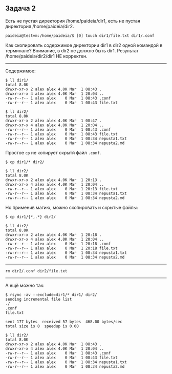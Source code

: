 ## Задача 2

Есть не пустая директория /home/paideia/dir1, есть не пустая директория /home/paideia/dir2.
```
paideia@testvm:/home/paideia/$ [0] touch dir1/file.txt dir1/.conf
```
Как скопировать содержимое директории dir1 в dir2 одной командой в терминале?
Внимание, в dir2 не должно быть dir1. Результат /home/paideia/dir2/dir1 НЕ корректен.

---

Содержимое:

```
$ ll dir1/
total 8.0K
drwxr-xr-x 2 alex alex 4.0K Mar  1 08:43 .
drwxr-xr-x 4 alex alex 4.0K Mar  1 20:04 ..
-rw-r--r-- 1 alex alex    0 Mar  1 08:43 .conf
-rw-r--r-- 1 alex alex    0 Mar  1 08:43 file.txt
```

```
$ ll dir2/
total 8.0K
drwxr-xr-x 2 alex alex 4.0K Mar  1 08:47 .
drwxr-xr-x 4 alex alex 4.0K Mar  1 20:04 ..
-rw-r--r-- 1 alex alex    0 Mar  1 08:43 .conf
-rw-r--r-- 1 alex alex    0 Mar  1 08:43 file.txt
-rw-r--r-- 1 alex alex    0 Mar  1 08:34 nepusta1.txt
-rw-r--r-- 1 alex alex    0 Mar  1 08:34 nepusta2.md
```

Простое `cp` не копирует скрытй файл `.conf`.

```
$ cp dir1/* dir2/

$ ll dir2/
total 8.0K
drwxr-xr-x 2 alex alex 4.0K Mar  1 20:13 .
drwxr-xr-x 4 alex alex 4.0K Mar  1 20:04 ..
-rw-r--r-- 1 alex alex    0 Mar  1 20:13 file.txt
-rw-r--r-- 1 alex alex    0 Mar  1 08:34 nepusta1.txt
-rw-r--r-- 1 alex alex    0 Mar  1 08:34 nepusta2.md
```

Но применив магию, можно скопировать и скрытые файлы:
```
$ cp dir1/{*,.*} dir2/

$ ll dir2/
total 8.0K
drwxr-xr-x 2 alex alex 4.0K Mar  1 20:18 .
drwxr-xr-x 4 alex alex 4.0K Mar  1 20:04 ..
-rw-r--r-- 1 alex alex    0 Mar  1 20:18 .conf
-rw-r--r-- 1 alex alex    0 Mar  1 20:18 file.txt
-rw-r--r-- 1 alex alex    0 Mar  1 08:34 nepusta1.txt
-rw-r--r-- 1 alex alex    0 Mar  1 08:34 nepusta2.md
```

---

`rm dir2/.conf dir2/file.txt`

---

А ещё можно так:
```
$ rsync -av --exclude=dir1/* dir1/ dir2/
sending incremental file list
./
.conf
file.txt

sent 177 bytes  received 57 bytes  468.00 bytes/sec
total size is 0  speedup is 0.00

$ ll dir2/
total 8.0K
drwxr-xr-x 2 alex alex 4.0K Mar  1 08:43 .
drwxr-xr-x 4 alex alex 4.0K Mar  1 20:04 ..
-rw-r--r-- 1 alex alex    0 Mar  1 08:43 .conf
-rw-r--r-- 1 alex alex    0 Mar  1 08:43 file.txt
-rw-r--r-- 1 alex alex    0 Mar  1 08:34 nepusta1.txt
-rw-r--r-- 1 alex alex    0 Mar  1 08:34 nepusta2.md
```